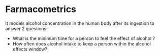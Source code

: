 # Farmacometrics

It models alcohol concentration in the human body after its ingestion to answer 2 questions:

- What is the minimum time for a person to feel the effect of alcohol ?
- How often does alcohol intake to keep a person within the alcohol effects window?
